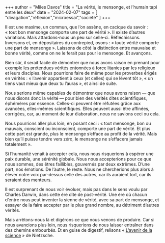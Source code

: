 +++
author = "Miles Davos"
title = "La vérité, le mensonge, et l’humain tapi entre les deux"
date = "2024-02-07"
tags = [
    "divagation","réflexion","microessai","société"
]
+++

Il est une maxime, un commun, que l’on assène, en cacique du savoir : « tout bon mensonge comporte une part de vérité ». Il existe d’autres variations. Mais attardons-nous un peu sur celle-ci. Réfléchissons. Inversons et, en dépositaires du contrepied, osons : « toute vérité comporte une part de mensonge ». Laissons de côté la distinction entre mauvaise et bonne vérité, comme on ne le ferait pas pour le mensonge. Et avançons.

Bien sûr, il serait facile de démontrer que nous avons raison en prenant pour exemple les prétendues vérités entonnées à force litanies par les religieux et leurs disciples. Nous pourrions faire de même pour les proverbes érigés en vérités : « l’avenir appartient à ceux (et celles) qui se lèvent tôt », « un tiens vaut mieux que deux tu l’auras », et ainsi de suite.

Nous serions même capables de démontrer que nous avons raison — que nous disons donc la vérité — pour bien des vérités dites scientifiques, éphémères par essence. Celles-ci peuvent être réfutées grâce aux avancées, elles-mêmes scientifiques. Elles peuvent aussi être affinées, corrigées, car, au moment de leur élaboration, nous ne savions ceci ou cela.

Nous pourrions aller plus loin, en posant ceci : « tout mensonge, bon ou mauvais, conscient ou inconscient, comporte une part de vérité. Et plus cette part est grande, plus le mensonge s’efface au profit de la vérité. Mais bien qu’il puisse tendre vers zéro, le mensonge ne s’effacera jamais totalement ».

Si l’humanité venait à accepter cela, nous nous risquerions à espérer une paix durable, une sérénité globale. Nous nous accepterions pour ce que nous sommes, des êtres faillibles, gouvernés par deux extrêmes. D’une part, nos émotions. De l’autre, le reste. Nous ne chercherions plus alors à élever notre voix par-dessus celle des autres, car ils auraient tort, car ils seraient des menteurs.

Il est surprenant de nous voir évoluer, mais pas dans le sens voulu par Charles Darwin, dans cette ère dite de post-vérité. Une ère où chacun d’entre nous peut inventer la sienne de vérité, avec sa part de mensonge, et essayer de la faire accepter par le plus grand nombre, au détriment d’autres vérités.

Mais arrêtons-nous là et digérons ce que nous venons de produire. Car si nous avancions plus loin, nous risquerions de nous laisser entraîner dans des chemins embourbés. Et en guise de digestif, relisons « [L’avenir de la science](https://etienneklein.fr/1179/) » de Nietzsche.
